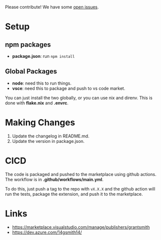 Please contribute! We have some [open issues](https://github.com/GSmithApps/csv-aligner/issues).

# Setup

## npm packages

- **package.json**: run `npm install`

## Global Packages

- **node**: need this to run things.
- **vsce**: need this to package and push to vs code market.

You can just install
the two globally, or you can use nix and direnv.
This is done with **flake.nix** and **.envrc**.

# Making Changes

1. Update the changelog in README.md.
2. Update the version in package.json.

# CICD

The code is packaged and pushed to the marketplace
using github actions. The workflow is in **.github/workflows/main.yml**.

To do this, just push a tag to the repo
with `vX.X.X` and the github action will
run the tests, package the extension, and push it to the marketplace.

# Links

- https://marketplace.visualstudio.com/manage/publishers/grantsmith
- https://dev.azure.com/14gsmith14/
